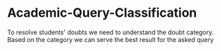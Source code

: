 # Academic-Query-Classification
To resolve students' doubts we need to understand the doubt category. Based on the category we can serve the best result for the asked query
